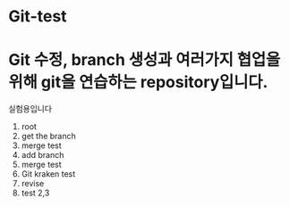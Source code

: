 # Git-test
# Git 수정, branch 생성과 여러가지 협업을 위해 git을 연습하는 repository입니다.

실험용입니다
1. root
2. get the branch
3. merge test
4. add branch
5. merge test
6. Git kraken test
7. revise
8. test 2,3
